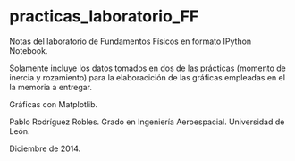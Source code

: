 # practicas_laboratorio_FF
Notas del laboratorio de Fundamentos Físicos en formato IPython Notebook.

Solamente incluye los datos tomados en dos de las prácticas (momento de inercia y rozamiento) para la elaboracición de las gráficas empleadas en el la memoria a entregar.

Gráficas con Matplotlib.

Pablo Rodríguez Robles. Grado en Ingeniería Aeroespacial. Universidad de León.

Diciembre de 2014.
